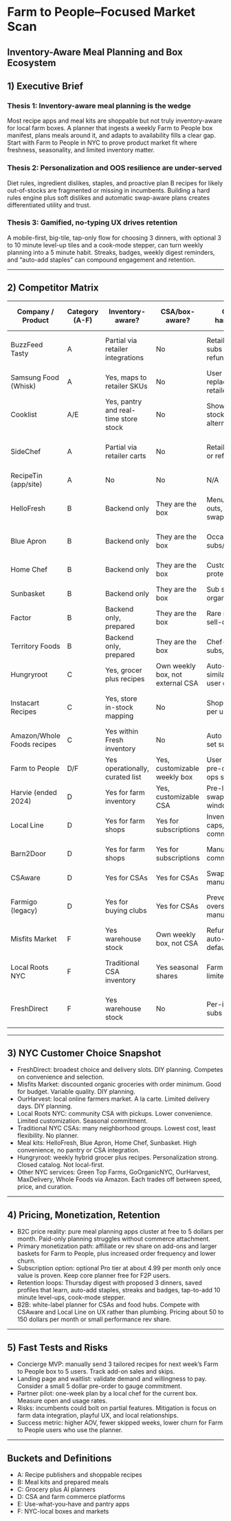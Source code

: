 # Farm to People–Focused Market Scan
## Inventory-Aware Meal Planning and Box Ecosystem

## 1) Executive Brief

### Thesis 1: Inventory-aware meal planning is the wedge
Most recipe apps and meal kits are shoppable but not truly inventory-aware for local farm boxes. A planner that ingests a weekly Farm to People box manifest, plans meals around it, and adapts to availability fills a clear gap. Start with Farm to People in NYC to prove product market fit where freshness, seasonality, and limited inventory matter.

### Thesis 2: Personalization and OOS resilience are under-served
Diet rules, ingredient dislikes, staples, and proactive plan B recipes for likely out-of-stocks are fragmented or missing in incumbents. Building a hard rules engine plus soft dislikes and automatic swap-aware plans creates differentiated utility and trust.

### Thesis 3: Gamified, no-typing UX drives retention
A mobile-first, big-tile, tap-only flow for choosing 3 dinners, with optional 3 to 10 minute level-up tiles and a cook-mode stepper, can turn weekly planning into a 5 minute habit. Streaks, badges, weekly digest reminders, and “auto-add staples” can compound engagement and retention.

---

## 2) Competitor Matrix

| Company / Product | Category (A-F) | Inventory-aware? | CSA/box-aware? | OOS handling | Dietary engine | Gamified UX | Platform focus | Pricing B2C / Tooling B2B | Geography | Notable strengths | Gaps vs concept |
|---|---|---|---|---|---|---|---|---|---|---|---|
| BuzzFeed Tasty | A | Partial via retailer integrations | No | Retailer-level subs or refunds | Basic tags | High visual, not game | App + web | Free, affiliate | US | Video-first shoppable recipes | No CSA context, no deep personalization |
| Samsung Food (Whisk) | A | Yes, maps to retailer SKUs | No | User sets replacements, retailer subs | Strong prefs and filters | Moderate | App + web + appliances | Free, affiliate/API | Global | Universal recipe saver, multi-retailer | Not farm or box-aware |
| Cooklist | A/E | Yes, pantry and real-time store stock | No | Shows in-stock alternatives | Strong, learns brands and allergies | Low | App | Free, affiliate | US | Pantry-to-recipes with price match | Not CSA-timed or box-ingest |
| SideChef | A | Partial via retailer carts | No | Retailer subs or refunds | Good filters, curated plans | Interactive cook mode | App + web | Freemium + affiliate | US | Step-by-step guided cooking | Not box or inventory adaptive |
| RecipeTin (app/site) | A | No | No | N/A | Minimal | Low | App + web | One-time app fee | Global | High trust recipes | No planning or shopping |
| HelloFresh | B | Backend only | They are the box | Menu sell-outs, rare kit swaps | Basic plan-level | Low | App + web | Per-serving subscription | US/EU/AU | Convenience, variety | Closed ecosystem, packaging load |
| Blue Apron | B | Backend only | They are the box | Occasional subs/credits | Basic | Low | App + web | Per-serving subscription | US | Culinary quality, wine add-ons | Retention issues, no pantry use |
| Home Chef | B | Backend only | They are the box | Customize It protein swaps | Basic taste profile | Low | App + web + Kroger retail | Per-serving subscription | US | Protein swap flexibility | Closed loop, not local-first |
| Sunbasket | B | Backend only | They are the box | Sub similar organic items | Strong diet plans | Low | App + web | Premium per-serving | US | Organic focus, diets | Pricey, no CSA integration |
| Factor | B | Backend only, prepared | They are the box | Rare menu sell-outs | Diet categories | None | App + web | Per-meal subscription | US | No-cook convenience | No cooking or planning utility |
| Territory Foods | B | Backend only, prepared | They are the box | Chef-level subs, credits | Strong diet filters | None | Web | Per-meal subscription | US metros | Local chefs, health focus | Not for cooking or CSA use |
| Hungryroot | C | Yes, grocer plus recipes | Own weekly box, not external CSA | Auto-sub similar items, user can edit | Extensive dislikes and tastes | Moderate | App + web | Weekly food box, no app fee | US | Personalized cart + recipes | Closed catalog, not local farm |
| Instacart Recipes | C | Yes, store in-stock mapping | No | Shopper subs per user prefs | Light | Low | App + web | Free to browse, commerce fees | US/CA | Inspiration to cart in minutes | Not weekly planning or CSA-aware |
| Amazon/Whole Foods recipes | C | Yes within Fresh inventory | No | Auto or user-set subs | Light | Low | Amazon app, Alexa | Free, commerce margin | US/UK | Massive assortment and speed | Not local-first, shallow planning |
| Farm to People | D/F | Yes operationally, curated list | Yes, customizable weekly box | User swaps pre-cutoff, ops subs | Box-type level | Low | Web | Box price, small delivery fee | NYC area | Local, fresh, curated, flexible | No integrated planner or app |
| Harvie (ended 2024) | D | Yes for farm inventory | Yes, customizable CSA | Pre-lock swaps window | Preference ratings | Low | Web | B2B % fees | North America | Pioneered customizable CSA | Costly for farms, no planner |
| Local Line | D | Yes for farm shops | Yes for subscriptions | Inventory caps, manual comms | N/A consumer-level | Low | Web | B2B SaaS | North America | Strong farm e-commerce plumbing | No consumer planner or app |
| Barn2Door | D | Yes for farm shops | Yes for subscriptions | Manual ops comms | N/A consumer-level | Low | Web | B2B SaaS | US | Reliable farm DTC tooling | No consumer-side planning |
| CSAware | D | Yes for CSAs | Yes for CSAs | Swap limits, manual subs | Low | Low | Web | B2B 2% of sales | US | Battle-tested CSA ops | Dated UX, no planner |
| Farmigo (legacy) | D | Yes for buying clubs | Yes for CSAs | Prevent oversell, manual subs | Low | Low | Web | B2B SaaS | US | Early CSA e-commerce | Closed consumer product, no planner |
| Misfits Market | F | Yes warehouse stock | Own weekly box, not CSA | Refunds, no auto-sub by default | Light filters | Low | App + web | Per-item, order minimum | US | Budget, surplus sustainability | Not planning-first, quality variance |
| Local Roots NYC | F | Traditional CSA inventory | Yes seasonal shares | Farm subs, limited swaps | Share-type level | Low | Web + in-person pickup | Prepaid seasonal | NYC | Community, culture, local | Low convenience, limited customization |
| FreshDirect | F | Yes warehouse stock | No | Per-item subs or omit | Medium filters | Low | App + web | Per-item, delivery fees or pass | NYC metro | One-stop, quality, selection | Not inspiration-first, no CSA import |

---

## 3) NYC Customer Choice Snapshot

- FreshDirect: broadest choice and delivery slots. DIY planning. Competes on convenience and selection.
- Misfits Market: discounted organic groceries with order minimum. Good for budget. Variable quality. DIY planning.
- OurHarvest: local online farmers market. A la carte. Limited delivery days. DIY planning.
- Local Roots NYC: community CSA with pickups. Lower convenience. Limited customization. Seasonal commitment.
- Traditional NYC CSAs: many neighborhood groups. Lowest cost, least flexibility. No planner.
- Meal kits: HelloFresh, Blue Apron, Home Chef, Sunbasket. High convenience, no pantry or CSA integration.
- Hungryroot: weekly hybrid grocer plus recipes. Personalization strong. Closed catalog. Not local-first.
- Other NYC services: Green Top Farms, GoOrganicNYC, OurHarvest, MaxDelivery, Whole Foods via Amazon. Each trades off between speed, price, and curation.

---

## 4) Pricing, Monetization, Retention

- B2C price reality: pure meal planning apps cluster at free to 5 dollars per month. Paid-only planning struggles without commerce attachment.
- Primary monetization path: affiliate or rev share on add-ons and larger baskets for Farm to People, plus increased order frequency and lower churn.
- Subscription option: optional Pro tier at about 4.99 per month only once value is proven. Keep core planner free for F2P users.
- Retention loops: Thursday digest with proposed 3 dinners, saved profiles that learn, auto-add staples, streaks and badges, tap-to-add 10 minute level-ups, cook-mode stepper.
- B2B: white-label planner for CSAs and food hubs. Compete with CSAware and Local Line on UX rather than plumbing. Pricing about 50 to 150 dollars per month or small performance rev share.

---

## 5) Fast Tests and Risks

- Concierge MVP: manually send 3 tailored recipes for next week’s Farm to People box to 5 users. Track add-on sales and skips.
- Landing page and waitlist: validate demand and willingness to pay. Consider a small 5 dollar pre-order to gauge commitment.
- Partner pilot: one-week plan by a local chef for the current box. Measure open and usage rates.
- Risks: incumbents could bolt on partial features. Mitigation is focus on farm data integration, playful UX, and local relationships.
- Success metric: higher AOV, fewer skipped weeks, lower churn for Farm to People users who use the planner.

---

## Buckets and Definitions

- A: Recipe publishers and shoppable recipes
- B: Meal kits and prepared meals
- C: Grocery plus AI planners
- D: CSA and farm commerce platforms
- E: Use-what-you-have and pantry apps
- F: NYC-local boxes and markets


